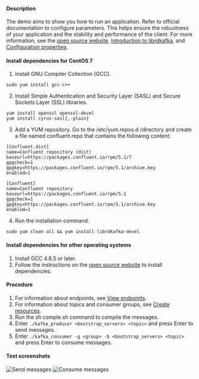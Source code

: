 #### Description
The demo aims to show you how to run an application. Refer to official documentation to configure parameters. This helps ensure the robustness of your application and the stability and performance of the client.
For more information, see the [open source website](https://github.com/edenhill/librdkafka), [Introduction to librdkafka](https://github.com/edenhill/librdkafka/blob/master/INTRODUCTION.md#documentation), and [Configuration properties](https://github.com/edenhill/librdkafka/blob/master/CONFIGURATION.md).

#### Install dependencies for CentOS 7
1. Install GNU Compiler Collection (GCC).
```
sudo yum install gcc-c++
```

2. Install Simple Authentication and Security Layer (SASL) and Secure Sockets Layer (SSL) libraries.

```
yum install openssl openssl-devel
yum install cyrus-sasl{,-plain}
```

3. Add a YUM repository.
Go to the /etc/yum.repos.d /directory and create a file named confluent.repo that contains the following content:

```
[Confluent.dist]
name=Confluent repository (dist)
baseurl=https://packages.confluent.io/rpm/5.1/7
gpgcheck=1
gpgkey=https://packages.confluent.io/rpm/5.1/archive.key
enabled=1

[Confluent]
name=Confluent repository
baseurl=https://packages.confluent.io/rpm/5.1
gpgcheck=1
gpgkey=https://packages.confluent.io/rpm/5.1/archive.key
enabled=1
```

4. Run the installation command.
```
sudo yum clean all && yum install librdkafka-devel
```



#### Install dependencies for other operating systems
1. Install GCC 4.8.5 or later.
2. Follow the instructions on the [open source website](https://github.com/edenhill/librdkafka) to install dependencies.


#### Procedure
1. For information about endpoints, see [View endpoints](https://help.aliyun.com/document_detail/68342.html?spm=a2c4g.11186623.6.554.X2a7Ga).
2. For information about topics and consumer groups, see [Create resources](https://help.aliyun.com/document_detail/68328.html?spm=a2c4g.11186623.6.549.xvKAt6).
3. Run the sh comple.sh command to compile the messages.
4. Enter `./kafka_producer <bootstrap_servers> <topic>` and press Enter to send messages.
5. Enter `./kafka_consumer -g <group> -b <bootstrap_servers> <topic>` and press Enter to consume messages.

#### Test screenshots
![Send messages](https://img.alicdn.com/5476e8b07b923/TB1gbbVOhjaK1RjSZKzXXXVwXXa)
![Consume messages](https://img.alicdn.com/5476e8b07b923/TB1V8nwOmzqK1RjSZFpXXakSXXa)



